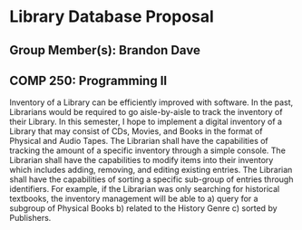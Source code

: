 # Library Database Proposal
##  Group Member(s):	Brandon Dave
##  COMP 250:  Programming II
Inventory of a Library can be efficiently improved with software.  In the past, Librarians would be required to go aisle-by-aisle to track the inventory of their Library.  In this semester, I hope to implement a digital inventory of a Library that may consist of CDs, Movies, and Books in the format of Physical and Audio Tapes.
The Librarian shall have the capabilities of tracking the amount of a specific inventory through a simple console.  The Librarian shall have the capabilities to modify items into their inventory which includes adding, removing, and editing existing entries.  The Librarian shall have the capabilities of sorting a specific sub-group of entries through identifiers.  For example, if the Librarian was only searching for historical textbooks, the inventory management will be able to a)  query for a subgroup of Physical Books b)  related to the History Genre c)  sorted by Publishers.
